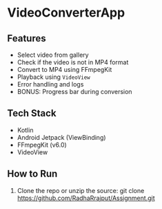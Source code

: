 # VideoConverterApp

## Features
- Select video from gallery
- Check if the video is not in MP4 format
- Convert to MP4 using FFmpegKit
- Playback using `VideoView`
- Error handling and logs
- BONUS: Progress bar during conversion

## Tech Stack

- Kotlin
- Android Jetpack (ViewBinding)
- FFmpegKit (v6.0)
- VideoView

 ## How to Run

1. Clone the repo or unzip the source:
   git clone https://github.com/RadhaRrajput/Assignment.git
